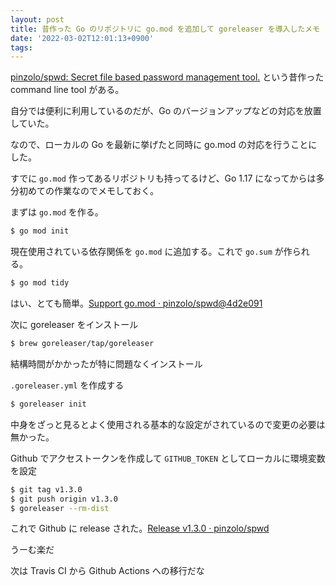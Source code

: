 ```yaml
---
layout: post
title: 昔作った Go のリポジトリに go.mod を追加して goreleaser を導入したメモ
date: '2022-03-02T12:01:13+0900'
tags:
---
```


[pinzolo/spwd: Secret file based password management tool\.](https://github.com/pinzolo/spwd) という昔作った command line tool がある。

自分では便利に利用しているのだが、Go のバージョンアップなどの対応を放置していた。

なので、ローカルの Go を最新に挙げたと同時に go.mod の対応を行うことにした。

すでに `go.mod` 作ってあるリポジトリも持ってるけど、Go 1.17 になってからは多分初めての作業なのでメモしておく。

まずは `go.mod` を作る。

```sh
$ go mod init
```

現在使用されている依存関係を `go.mod` に追加する。これで `go.sum` が作られる。

```sh
$ go mod tidy
```

はい、とても簡単。[Support go\.mod · pinzolo/spwd@4d2e091](https://github.com/pinzolo/spwd/commit/4d2e091a7b34426faf6f590f7d9ca22751272543)

次に goreleaser をインストール

```sh
$ brew goreleaser/tap/goreleaser
```

結構時間がかかったが特に問題なくインストール

`.goreleaser.yml` を作成する

```sh
$ goreleaser init
```

中身をざっと見るとよく使用される基本的な設定がされているので変更の必要は無かった。

Github でアクセストークンを作成して `GITHUB_TOKEN` としてローカルに環境変数を設定

```sh
$ git tag v1.3.0
$ git push origin v1.3.0
$ goreleaser --rm-dist
```

これで Github に release された。[Release v1\.3\.0 · pinzolo/spwd](https://github.com/pinzolo/spwd/releases/tag/v1.3.0)

うーむ楽だ

次は Travis CI から Github Actions への移行だな
